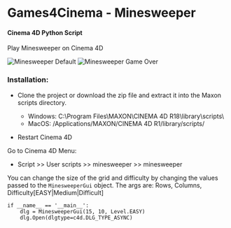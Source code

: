 # Games4Cinema - Minesweeper
#### Cinema 4D Python Script

Play Minesweeper on Cinema 4D

![Minesweeper Default](https://2.bp.blogspot.com/-4XRDPBu7wX0/WhwIyitZi-I/AAAAAAAAB90/0SmgPvatbrE_It5lzJDC-UoN6c7gFJSlACKgBGAs/s1600/minesweeper.png)
![Minesweeper Game Over](https://3.bp.blogspot.com/-RXk8Jo73Fck/WhwIyrwhZqI/AAAAAAAAB90/RxUWiaBPiAgFFrFHbiSfm0rfJcPaJ0RegCKgBGAs/s1600/minesweeper2.png)


### Installation:

- Clone the project or download the zip file and extract it into the Maxon scripts directory.
  - Windows: C:\Program Files\MAXON\CINEMA 4D R18\library\scripts\
  - MacOS: /Applications/MAXON/CINEMA 4D R1<version>/library/scripts/

- Restart Cinema 4D

Go to Cinema 4D Menu:
  - Script >> User scripts >> minesweeper >> minesweeper

You can change the size of the grid and difficulty by changing the values passed to the `MinesweeperGui` object.
The args are: Rows, Columns, Difficulty[EASY|Medium|Difficult]
```
if __name__ == '__main__':
    dlg = MinesweeperGui(15, 10, Level.EASY)
    dlg.Open(dlgtype=c4d.DLG_TYPE_ASYNC)
```
